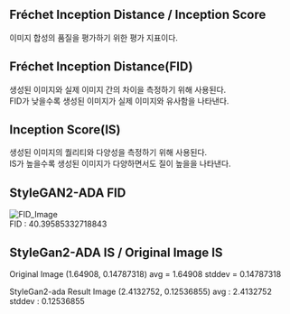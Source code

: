 ## Fréchet Inception Distance / Inception Score  
이미지 합성의 품질을 평가하기 위한 평가 지표이다.

## Fréchet Inception Distance(FID)  
생성된 이미지와 실제 이미지 간의 차이을 측정하기 위해 사용된다.  
FID가 낮을수록 생성된 이미지가 실제 이미지와 유사함을 나타낸다.

## Inception Score(IS)  
생성된 이미지의 퀄리티와 다양성을 측정하기 위해 사용된다.  
IS가 높을수록 생성된 이미지가 다양하면서도 질이 높을을 나타낸다.

## StyleGAN2-ADA FID
![FID_Image](https://user-images.githubusercontent.com/98318326/232466544-733051c3-cd3b-4300-83f8-b7cf6621dfe2.png)  
FID : 40.39585332718843

## StyleGan2-ADA IS / Original Image IS
Original Image
(1.64908, 0.14787318)
avg = 1.64908
stddev = 0.14787318

StyleGan2-ada Result Image
(2.4132752, 0.12536855)
avg : 2.4132752
stddev : 0.12536855
